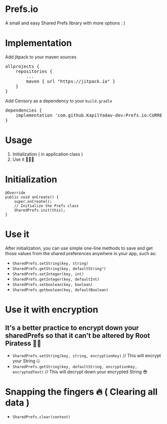 # Prefs.io
A small and easy Shared Prefs library with more options : )

# Implementation
<p>Add jitpack to your maven sources</p>
<div class="highlight highlight-source-groovy"><pre>allprojects {
    repositories {
        <span class="pl-k">..</span>.
        maven { url <span class="pl-s"><span class="pl-pds">"</span>https://jitpack.io<span class="pl-pds">"</span></span> }
    }
}</pre></div>
<p>Add Censory as a dependency to your <code>build.gradle</code></p>
<div class="highlight highlight-source-groovy"><pre>dependencies {
    implementation <span class="pl-s"><span class="pl-pds">'</span>com.github.KapilYadav-dev:Prefs.io:CURRENT_RELEASE<span class="pl-pds">'</span></span>
}</pre></div>


# Usage
1) Initialization ( in application class )
2) Use it 👨🏽‍💻

# Initialization

    @Override
    public void onCreate() {
        super.onCreate();
        // Initialize the Prefs class
        SharedPrefs.init(this);
    }



# Use it
After initialization, you can use simple one-line methods to save and get those values from the shared preferences anywhere in your app, such as:

<ul>
<li><code>SharedPrefs.setString(key, string)</code></li>
<li><code>SharedPrefs.getString(key, defaultString")</code></li>
<li><code>SharedPrefs.setInteger(key, int)</code></li>
<li><code>SharedPrefs.getInteger(key, defaultInt)</code></li>
<li><code>SharedPrefs.setboolean(key, boolean)</code></li>
<li><code>SharedPrefs.getboolean(key, defaultBoolean)</code></li>
</ul>

# Use it with encryption
## It's a better practice to encrypt down your sharedPrefs so that it can't be altered by Root Piratess 🏴‍☠️
<ul>
<li><code>SharedPrefs.setString(key, string, encryptionKey)</code>   // This will encrypt your String 🤐</li>  
<li><code>SharedPrefs.getString(key, defaultString, encryptionKey, encryptedText)</code>   // This will decrypt down your encrypted String  😎</li>
</ul>

# Snapping the fingers 🔥 ( Clearing all data )
<ul>
<li><code>SharedPrefs.clear(context)</code>
<ul>
